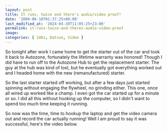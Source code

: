 ```yaml
---
layout: post
title: It runs, twice and there's audio/video proof!
date: '2009-06-10T01:37:25+00:00'
last_modified_at: '2024-04-30T11:05:25+23:00'
permalink: it-runs-twice-and-theres-audio-video-proof
image: 
categories: [ 240z, Datsun, Video ]
---
```


So tonight after work I came home to get the starter out of the car and took it back to Autozone, fortunately the lifetime warranty was honored! Though I did have to run off to the Autozone Hub to get the replacement starter. The guy at the hub was kind of lost, but he eventually got everything worked out and I headed home with the new (remanufactured) starter.

So the last starter started off working, but after a few days just started spinning without engaging the flywheel, no grinding either. This one, once all wired up worked like a champ. I even got the car started up for a minute or so. I did all this without hooking up the computer, so I didn't want to spend too much time keeping it running.

So now was the time, time to hookup the laptop and get the video camera out and record the car actually running! Well I am proud to say it was successful, here's the video below.


